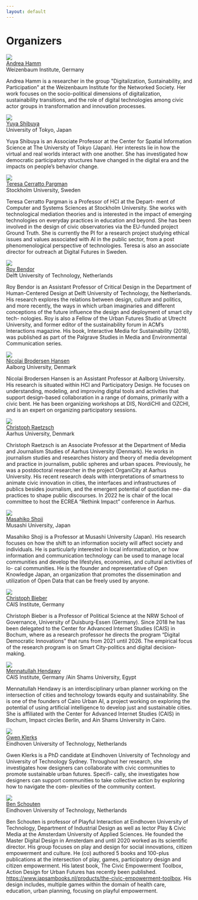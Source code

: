 ```yaml
---
layout: default
---
```


# Organizers

<div class="row">
  <div class="column">
    <img src="files/profile_photos/andreahamm.jpg" class="profile-photo">
    <div class="profile-text">
        <a href="https://www.weizenbaum-institut.de/portrait/p/andrea-hamm/#page=1&sort=date">Andrea Hamm</a><br>Weizenbaum Institute, Germany
    </div>
    <div class="profile-detail-text">
    <p>
    Andrea Hamm is a researcher in the group "Digitalization, Sustainability, and Participation" at the Weizenbaum Institute for the Networked Society. Her work focuses on the socio-political dimensions of digitalization, sustainability transitions, and the role of digital technologies among civic actor groups in transformation and innovation processes.
    </p>
    </div>
  </div>
  <div class="column">
    <img src="files/profile_photos/yuyashibuya.jpeg" class="profile-photo">
    <div class="profile-text">
        <a href="https://www.yuyashibuya.com/">Yuya Shibuya</a><br>University of Tokyo, Japan
    </div>
    <div class="profile-detail-text">
    <p>
    Yuya Shibuya is an Associate Professor at the Center for Spatial Information Science at The University of Tokyo (Japan). Her interests lie in how the virtual and real worlds interact with one another. She has investigated how democratic participatory structures have changed in the digital era and the impacts on people’s behavior change.
    </p>
    </div>
  </div>
  <div class="column">
    <img src="files/profile_photos/Tessy.jpg" class="profile-photo">
    <div class="profile-text">
        <a href="https://www.su.se/profiles/tcerr-1.182306">Teresa Cerratto Pargman</a><br>Stockholm University, Sweden
    </div>
    <div class="profile-detail-text">
    <p>
    Teresa Cerratto Pargman is a Professor of HCI at the Depart- ment of Computer and Systems Sciences at Stockholm University. She works with technological mediation theories and is interested in the impact of emerging technologies on everyday practices in education and beyond. She has been involved in the design of civic observatories via the EU-funded project Ground Truth. She is currently the PI for a research project studying ethical issues and values associated with AI in the public sector, from a post phenomenological perspective of technologies. Teresa is also an associate director for outreach at Digital Futures in Sweden.
    </p>
    </div>
   </div>
</div>
<div class="row">
  <div class="column">
    <img src="files/profile_photos/avatar2.jpeg" class="profile-photo">
        <div class="profile-text">
            <a href="">Roy Bendor</a><br>Delft University of Technology, Netherlands
        </div>
        <div class="profile-detail-text">
        <p>
        Roy Bendor is an Assistant Professor of Critical Design in the Department of Human-Centered Design at Delft University of Technology, the Netherlands. His research explores the relations between design, culture and politics, and more recently, the ways in which urban imaginaries and different conceptions of the future influence the design and deployment of smart city tech- nologies. Roy is also a Fellow of the Urban Futures Studio at Utrecht University, and former editor of the sustainability forum in ACM’s Interactions magazine. His book, Interactive Media for Sustainability (2018), was published as part of the Palgrave Studies in Media and Environmental Communication series.
        </p>
        </div>
  </div>
  <div class="column">
    <img src="files/profile_photos/avatar3.jpeg" class="profile-photo">
        <div class="profile-text">
            <a href="">Nicolai Brodersen Hansen</a><br>Aalborg University, Denmark
        </div>
        <div class="profile-detail-text">
        <p>
        Nicolai Brodersen Hansen is an Assistant Professor at Aalborg University. His research is situated within HCI and Participatory Design. He focuses on understanding, modeling, and improving digital tools and activities that support design-based collaboration in a range of domains, primarily with a civic bent. He has been organizing workshops at DIS, NordiCHI and OZCHI, and is an expert on organizing participatory sessions.
        </p>
      </div>
    </div>
  <div class="column">
    <img src="files/profile_photos/ChristophRaetzsch.jpg" class="profile-photo">
        <div class="profile-text">
            <a href="https://pure.au.dk/portal/en/persons/christoph-raetzsch(91eb24de-3d92-4846-9216-1c7aee8c2ff2).html">Christoph Raetzsch</a><br>Aarhus University, Denmark
        </div>
        <div class="profile-detail-text">
        <p>
        Christoph Raetzsch is an Associate Professor at the Department of Media and Journalism Studies of Aarhus University (Denmark). He works in journalism studies and researches history and theory of media development and practice in journalism, public spheres and urban spaces. Previously, he was a postdoctoral researcher in the project OrganiCity at Aarhus University. His recent research deals with interpretations of smartness to animate civic innovation in cities, the interfaces and infrastructures of publics besides journalism, and the emergent potential of quotidian me- dia practices to shape public discourses. In 2022 he is chair of the local committee to host the ECREA “Rethink Impact” conference in Aarhus.
        </p>
        </div>
    </div>
</div>
<div class="row">
  <div class="column">
    <img src="files/profile_photos/MasahikoShoji.jpg" class="profile-photo">
        <div class="profile-text">
            <a href="https://www.glocom.ac.jp/en/researcher/116">Masahiko Shoji</a><br>Musashi University, Japan
        </div>
        <div class="profile-detail-text">
        <p>
        Masahiko Shoji is a Professor at Musashi University (Japan). His research focuses on how the shift to an information society will affect society and individuals. He is particularly interested in local informatization, or how information and communication technology can be used to manage local communities and develop the lifestyles, economies, and cultural activities of lo- cal communities. He is the founder and representative of Open Knowledge Japan, an organization that promotes the dissemination and utilization of Open Data that can be freely used by anyone.
        </p>
        </div>
    </div>
  <div class="column">
    <img src="files/profile_photos/ChristophBieber.jpg" class="profile-photo">
        <div class="profile-text">
            <a href="https://www.cais-research.de/team/christoph-bieber/">Christoph Bieber</a><br>CAIS Institute, Germany
        </div>
        <div class="profile-detail-text">
        <p>
        Christoph Bieber is a Professor of Political Science at the NRW School of Governance, University of Duisburg-Essen (Germany). Since 2018 he has been delegated to the Center for Advanced Internet Studies (CAIS) in Bochum, where as a research professor he directs the program “Digital Democratic Innovations” that runs from 2021 until 2026. The empirical focus of the research program is on Smart City-politics and digital decision-making.
        </p>
      </div>
    </div>
  <div class="column">
    <img src="files/profile_photos/avatar7.jpeg" class="profile-photo">
        <div class="profile-text">
            <a href="">Mennatullah Hendawy</a><br>CAIS Institute, Germany /Ain Shams University, Egypt
        </div>
        <div class="profile-detail-text">
        <p>
        Mennatullah Hendawy is an interdisciplinary urban planner working on the intersection of cities and technology towards equity and sustainability. She is one of the founders of Cairo Urban AI, a project working on exploring the potential of using artificial intelligence to develop just and sustainable cities. She is affiliated with the Center for Advanced Internet Studies (CAIS) in Bochum, Impact circles Berlin, and Ain Shams University in Cairo.
        </p>
        </div>
    </div>
</div>
<div class="row">
  <div class="column">
    <img src="files/profile_photos/avatar8.jpeg" class="profile-photo">
        <div class="profile-text">
            <a href="">Gwen Klerks</a><br>Eindhoven University of Technology, Netherlands
        </div>
        <div class="profile-detail-text">
        <p>
          Gwen Klerks is a PhD candidate at Eindhoven University of Technology and University of Technology Sydney. Throughout her research, she investigates how designers can collaborate with civic communities to promote sustainable urban futures. Specifi- cally, she investigates how designers can support communities to take collective action by exploring how to navigate the com- plexities of the community context.
        </p>
        </div>
    </div>
  <div class="column">
    <img src="files/profile_photos/BenSchouten.jpg" class="profile-photo">
        <div class="profile-text">
            <a href="https://www.tue.nl/en/research/researchers/ben-schouten/">Ben Schouten</a><br>Eindhoven University of Technology, Netherlands
        </div>
        <div class="profile-detail-text">
        <p>
          Ben Schouten is professor of Playful Interaction at Eindhoven University of Technology, Department of Industrial Design as well as lector Play & Civic Media at the Amsterdam University of Applied Sciences. He founded the Master Digital Design in Amsterdam and until 2020 worked as its scientific director. His group focuses on play and design for social innovations, citizen empowerment and culture. He (co) authored 5 books and 100-plus publications at the intersection of play, games, participatory design and citizen empowerment. His latest book, The Civic Empowerment Toolbox, Action Design for Urban Futures has recently been published. <a href="https://www.japsambooks.nl/products/the-civic-empowerment-toolbox">https://www.japsambooks.nl/products/the-civic-empowerment-toolbox</a>. His design includes, multiple games within the domain of health care, education, urban planning, focusing on playful empowerment.
        </p>
        </div>
    </div>
</div>
